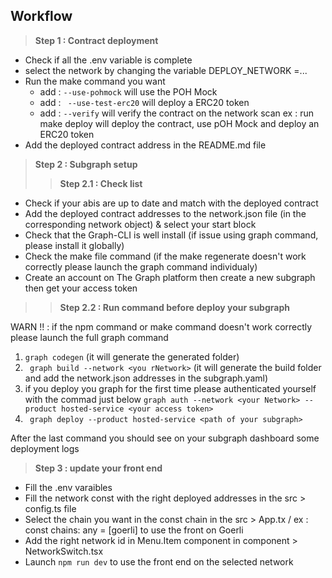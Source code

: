 
## Workflow

> **Step 1 : Contract deployment**

- Check if all the .env variable is complete
- select the network by changing the variable DEPLOY_NETWORK =...
- Run the  make command you want
  - add : ``--use-pohmock`` will use the POH Mock
  - add : `` --use-test-erc20`` will deploy a ERC20 token
  - add : `` --verify `` will verify the contract on the network scan
 ex : run make deploy will deploy the contract, use pOH Mock and deploy an ERC20 token
 - Add the deployed contract address in the README.md file
 

> **Step 2 : Subgraph setup**
> > **Step 2.1 : Check list**

- Check if your abis are up to date and match with the deployed contract
- Add the deployed contract addresses to the network.json file (in the corresponding network object) & select your start block
- Check that the Graph-CLI is well install (if issue using graph command, please install it globally)
- Check the make file command (if the make regenerate doesn't work correctly please launch the graph command individualy)
- Create an account on The Graph platform then create a new subgraph then get your access token

>> **Step 2.2 : Run command before deploy your subgraph**
>> 
WARN !! : if the npm command or make command doesn't work correctly please launch the full graph command
  
1) ``graph codegen`` (it will generate the generated folder)
2) `` graph build --network <you rNetwork>`` (it will generate the build folder and add the network.json addresses in the subgraph.yaml)
3) if you deploy you graph for the first time please authenticated yourself with the commad just below
``graph auth --network <your Network> --product hosted-service <your access token>`` 
4) `` graph deploy --product hosted-service <path of your subgraph>``
  
 After the last command you should see on your subgraph dashboard some deployment logs
 
 
 > **Step 3 : update your front end**
 - Fill the .env varaibles 
 - Fill the network const with the right deployed addresses in the src > config.ts file
 - Select the chain you want in the const chain in the src > App.tx / ex : const chains: any = [goerli] to use the front on Goerli
 - Add the right network id in Menu.Item component in component > NetworkSwitch.tsx
 - Launch ``npm run dev`` to use the front end on the selected network
  
 
  
